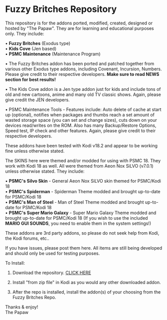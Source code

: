 # Fuzzy Britches Repository
This repository is for the addons ported, modified, created, designed or hosted by "The Papaw". They are for learning and educational purposes only. They include:

• <B>Fuzzy Britches</B> (Exodus type)<BR>
• <B>Kids Cove</B> (Jen based)<BR>
• <B>PSMC Maintenance</B> (Maintenance Program)

• The Fuzzy Britches addon has been ported and patched together from various other Exodus type addons, including Covenant, Incursion, Numbers. Please give credit to their respective developers. <B>Make sure to read NEWS section for best results!</B>

• The Kids Cove addon is a Jen type addon just for kids and include tons of old and new cartoons, anime and many old TV classic shows. Again, please give credit the JEN developers.

• PSMC Maintenance Tools - Features include: Auto delete of cache at start up (optional), notifies when packages and thumbs reach a set amount of wasted storage space (you can set and change sizes), cuts down on your devices read/writes on the ROM. Also has many Backup/Restore Options, Speed test, IP check and other features. Again, please give credit to their respective developers.

These addons have been tested with Kodi v18.2 and appear to be working fine unless otherwise stated.

The SKINS here were themed and/or modded for using with PSMC 18. They work with Kodi 18 as well. All were themed from Aeon Nox SiLVO (v7.0.1) unless otherwise stated. They include:

• <B>PSMC's Silvo Skin</B> - General Aeon Nox SiLVO skin themed for PSMC/Kodi 18<BR>
• <B>PSMC's Spiderman</B> - Spiderman Theme modded and brought up-to-date for PSMC/Kodi 18<BR>
• <B>PSMC's Man of Steel</B> - Man of Steel Theme modded and brought up-to-date for PSMC/Kodi 18<BR>
• <B>PSMC's Super Mario Galaxy</B> - Super Mario Galaxy Theme modded and brought up-to-date for PSMC/Kodi 18 (If you wish to use the included <B>MARIO GUI SOUNDS</B>, you need to enable them in the system settings!)

These addons are 3rd party addons, so please do not seek help from Kodi, the Kodi forums, etc..

If you have issues, please post them here. All items are still being developed and should only be used for testing purposes.

  
To Install:
1. Download the repository. <a href="https://github.com/ThePapaw/fuzzybritches/blob/master/_zips/repository.fuzzybritches/repository.fuzzybritches-1.0.10.zip?raw=true">CLICK HERE</a>

2. Install "from zip file" in Kodi as you would any other downloaded addon.

3. After the repo is installed, install the addon(s) of your choosing from the Fuzzy Britches Repo.


Thanks & enjoy!<BR>
	The Papaw
